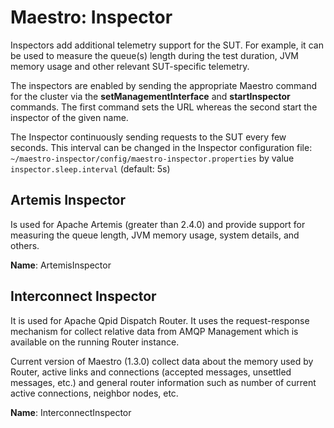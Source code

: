 Maestro: Inspector
============

Inspectors add additional telemetry support for the SUT. For example, it can be used to measure
the queue(s) length during the test duration, JVM memory usage and other relevant SUT-specific telemetry.

The inspectors are enabled by sending the appropriate Maestro command for the cluster via the 
**setManagementInterface** and **startInspector** commands. The first command sets the URL whereas the second start
the inspector of the given name.

The Inspector continuously sending requests to the SUT every few seconds. This interval can be changed in the Inspector configuration file: 
`~/maestro-inspector/config/maestro-inspector.properties` by value `inspector.sleep.interval` (default: 5s)

Artemis Inspector
----

Is used for Apache Artemis (greater than 2.4.0) and provide support for measuring the queue length, JVM memory usage, 
system details, and others. 

**Name**: ArtemisInspector

Interconnect Inspector
----

It is used for Apache Qpid Dispatch Router. It uses the request-response mechanism for collect relative data from AMQP Management which is available on the running Router instance.

Current version of Maestro (1.3.0) collect data about the memory used by Router, 
active links and connections (accepted messages, unsettled messages, etc.) and general router 
information such as number of current active connections, neighbor nodes, etc.


**Name**: InterconnectInspector